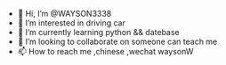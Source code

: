 - 👋 Hi, I’m @WAYSON3338
- 👀 I’m interested in driving car
- 🌱 I’m currently learning python && datebase
- 💞️ I’m looking to collaborate on someone can teach me
- 📫 How to reach me ,chinese ,wechat waysonW

<!---
WAYSON3338/WAYSON3338 is a ✨ special ✨ repository because its `README.md` (this file) appears on your GitHub profile.
You can click the Preview link to take a look at your changes.
--->
